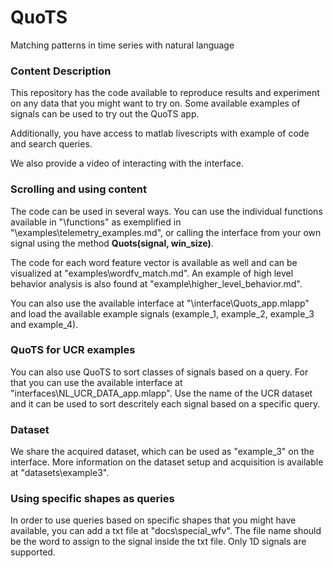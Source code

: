 # QuoTS
Matching patterns in time series with natural language

### Content Description
This repository has the code available to reproduce results and experiment
on any data that you might want to try on.
Some available examples of signals can be used to try out the QuoTS app. 

Additionally, you have access to matlab livescripts with example of code
and search queries. 

We also provide a video of interacting with the interface.

### Scrolling and using content

The code can be used in several ways. You can use the individual functions available in "\functions\" as exemplified in "\examples\telemetry_examples.md", or calling the interface
from your own signal using the method **Quots(signal, win_size)**.

The code for each word feature vector is available as well and can be 
visualized at "examples\wordfv_match.md".
An example of high level behavior analysis is also found at "example\higher_level_behavior.md".

You can also use the available interface at "\interface\Quots_app.mlapp" and load the available example signals (example_1, example_2, example_3 and example_4). 

### QuoTS for UCR examples

You can also use QuoTS to sort classes of signals based on a query. For that you can use the available interface at "interfaces\NL_UCR_DATA_app.mlapp". Use the name of the UCR dataset
and it can be used to sort descritely each signal based on a specific query.

### Dataset

We share the acquired dataset, which can be used as "example_3" on the interface. More information on the dataset setup and acquisition is available at "datasets\example3\".

### Using specific shapes as queries
In order to use queries based on specific shapes that you might 
have available, you can add a txt file at "docs\special_wfv\". The 
file name should be the word to assign to the signal inside the txt file.
Only 1D signals are supported.